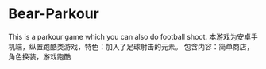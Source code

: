 # Bear-Parkour
This is a parkour game which you can also do football shoot.
本游戏为安卓手机端，纵置跑酷类游戏，特色：加入了足球射击的元素。
包含内容：简单商店，角色换装，游戏跑酷
